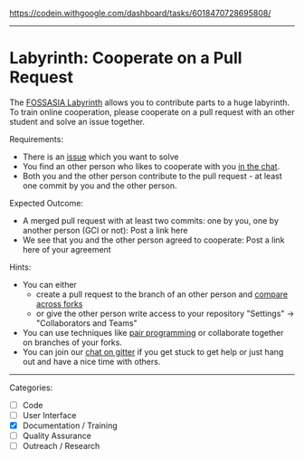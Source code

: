 https://codein.withgoogle.com/dashboard/tasks/6018470728695808/

---

# Labyrinth: Cooperate on a Pull Request

The [FOSSASIA Labyrinth](https://github.com/fossasia/labyrinth/) allows you to contribute parts to a huge labyrinth.
To train online cooperation, please cooperate on a pull request with an other student and solve an issue together.

Requirements:
- There is an [issue](https://github.com/fossasia/labyrinth/issues) which you want to solve
- You find an other person who likes to cooperate with you [in the chat](https://gitter.im/fossasia/labyrinth).
- Both you and the other person contribute to the pull request - at least one commit by you and the other person.

Expected Outcome:
- A merged pull request with at least two commits: one by you, one by another person (GCI or not): Post a link here
- We see that you and the other person agreed to cooperate: Post a link here of your agreement

Hints:
- You can either 
  - create a pull request to the branch of an other person and [compare across forks](https://github.com/fossasia/labyrinth/compare)
  - or give the other person write access to your repository "Settings" -> "Collaborators and Teams"
- You can use techniques like [pair programming](https://www.youtube.com/watch?v=vgkahOzFH2Q) or collaborate together on branches of your forks.
- You can join our [chat on gitter](https://gitter.im/fossasia/labyrinth) if you get stuck to get help or just hang out and have a nice time with others.

---

Categories:
- [ ] Code
- [ ] User Interface
- [X] Documentation / Training
- [ ] Quality Assurance
- [ ] Outreach / Research
